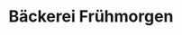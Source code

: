 ---
title: "Bäckerei Frühmorgen"
url: /landshut/baeckerei-fruehmorgen-niedermayerstrasse/
shop: Bäckerei
---